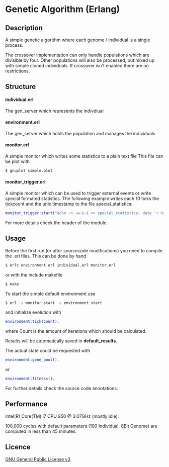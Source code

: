 Genetic Algorithm (Erlang)
==========================

## Description
A simple genetic algorithm where each genome / individual is a single process.

The crossover implementation can only handle populations which are divisible by
four. Other populations will also be processed, but mixed up with simple cloned
individuals. If crossover isn't enabled there are no restrictions.

## Structure

#### individual.erl
The gen_server which represents the indivdiual

#### environment.erl
The gen_server which holds the population and manages the individuals

#### monitor.erl
A simple monitor which writes some statistics to a plain text file
This file can be plot with
```sh
$ gnuplot simple.plot
```

#### monitor_trigger.erl
A simple monitor which can be used to trigger external events or write special
formated statistics.
The following example writes each 10 ticks the tickcount and the unix timestamp
to the file special_statistics:
```erlang
monitor_trigger:start("echo -n ~w~i~i >> special_statistics; date '+ %s' >> special_statistics", 10, format). 
```

For more details check the header of the module.

## Usage

Before the first run (or after sourcecode modifications) you need to compile the
.erl files. This can be done by hand
```sh
$ erlc environment.erl individual.erl monitor.erl
```
or with the include makefile
```sh
$ make
```

To start the simple default environment use
```sh
$ erl -s monitor start -s environment start
```

and initialize evolution with
```erlang
environment:tick(Count).
```
where Count is the amount of iterations which should be calculated.

Results will be automatically saved in __default_results__.

The actual state could be requested with
```erlang
environment:gene_pool().
```
or
```erlang
environment:fitness().
```

For further details check the source code annotations.

## Performance

Intel(R) Core(TM) i7 CPU 950 @ 3.07GHz (mostly idle):

100,000 cycles with default parameters (100 Individual, 8Bit Genome) are computed in less than 45 minutes.

## Licence
[GNU General Public License v3](http://www.gnu.org/licenses/gpl.html)
